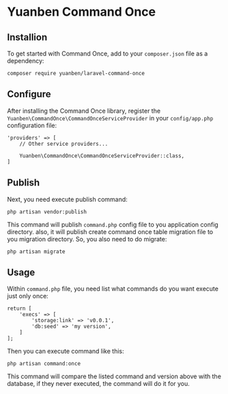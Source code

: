 # Yuanben Command Once

## Installion

To get started with Command Once, add to your `composer.json` file as a dependency:

    composer require yuanben/laravel-command-once

## Configure

After installing the Command Once library, register the `Yuanben\CommandOnce\CommandOnceServiceProvider` in your `config/app.php` configuration file:

    'providers' => [
        // Other service providers...

        Yuanben\CommandOnce\CommandOnceServiceProvider::class,
    ]

## Publish

Next, you need execute publish command:

    php artisan vendor:publish
    
This command will publish `command.php` config file to you application config directory. also, it will publish create command once table migration file to you migration directory. So, you also need to do migrate:

    php artisan migrate
    
## Usage

Within `command.php` file, you need list what commands do you want execute just only once:

    return [
        'execs' => [
            'storage:link' => 'v0.0.1',
            'db:seed' => 'my version',
        ]
    ];

Then you can execute command like this:

    php artisan command:once
    
This command will compare the listed command and version above with the database, if they never executed, the command will do it for you.

